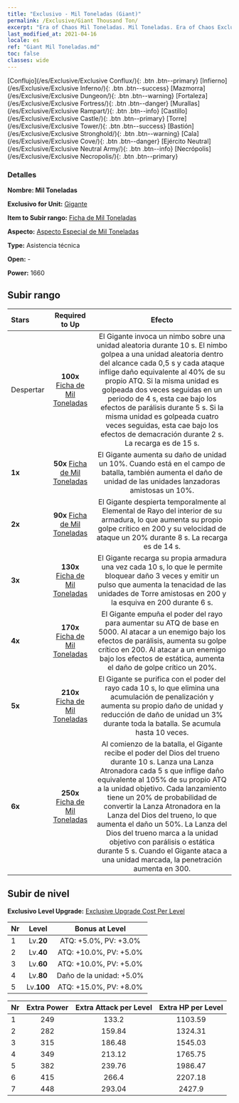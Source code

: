 ```yaml
---
title: "Exclusivo - Mil Toneladas (Giant)"
permalink: /Exclusive/Giant Thousand Ton/
excerpt: "Era of Chaos Mil Toneladas. Mil Toneladas. Era of Chaos Exclusivo Mil Toneladas. Gigante Exclusivo."
last_modified_at: 2021-04-16
locale: es
ref: "Giant Mil Toneladas.md"
toc: false
classes: wide
---
```

 [Conflujo](/es/Exclusive/Exclusive Conflux/){: .btn .btn--primary} [Infierno](/es/Exclusive/Exclusive Inferno/){: .btn .btn--success} [Mazmorra](/es/Exclusive/Exclusive Dungeon/){: .btn .btn--warning} [Fortaleza](/es/Exclusive/Exclusive Fortress/){: .btn .btn--danger} [Murallas](/es/Exclusive/Exclusive Rampart/){: .btn .btn--info} [Castillo](/es/Exclusive/Exclusive Castle/){: .btn .btn--primary} [Torre](/es/Exclusive/Exclusive Tower/){: .btn .btn--success} [Bastión](/es/Exclusive/Exclusive Stronghold/){: .btn .btn--warning} [Cala](/es/Exclusive/Exclusive Cove/){: .btn .btn--danger} [Ejército Neutral](/es/Exclusive/Exclusive Neutral Army/){: .btn .btn--info} [Necrópolis](/es/Exclusive/Exclusive Necropolis/){: .btn .btn--primary} 

### Detalles
 **Nombre: Mil Toneladas** 

 **Exclusivo for Unit:** [Gigante](/es/units/Giant/) 

 **Item to Subir rango:** [Ficha de Mil Toneladas](/es/Items/con_988/)

 **Aspecto:** [Aspecto Especial de Mil Toneladas](/es/Items/con_656/)

 **Type:** Asistencia técnica

 **Open:** -

 **Power:** 1660

## Subir rango

  |     Stars    |  Required to Up | Efecto |
  |:-------------|:---------------:|:---------------:|
  |  Despertar  | **100x** [Ficha de Mil Toneladas](/es/Items/con_988/) | El Gigante invoca un nimbo sobre una unidad aleatoria durante 10 s. El nimbo golpea a una unidad aleatoria dentro del alcance cada 0,5 s y cada ataque inflige daño equivalente al 40% de su propio ATQ. Si la misma unidad es golpeada dos veces seguidas en un periodo de 4 s, esta cae bajo los efectos de parálisis durante 5 s. Si la misma unidad es golpeada cuatro veces seguidas, esta cae bajo los efectos de demacración durante 2 s. La recarga es de 15 s. |
  | **1x** <i class="fas fa-star"/> | **50x** [Ficha de Mil Toneladas](/es/Items/con_988/) | El Gigante aumenta su daño de unidad un 10%. Cuando está en el campo de batalla, también aumenta el daño de unidad de las unidades lanzadoras amistosas un 10%. |
  | **2x** <i class="fas fa-star"/> | **90x** [Ficha de Mil Toneladas](/es/Items/con_988/) | El Gigante despierta temporalmente al Elemental de Rayo del interior de su armadura, lo que aumenta su propio golpe crítico en 200 y su velocidad de ataque un 20% durante 8 s. La recarga es de 14 s. |
  | **3x** <i class="fas fa-star"/> | **130x** [Ficha de Mil Toneladas](/es/Items/con_988/) | El Gigante recarga su propia armadura una vez cada 10 s, lo que le permite bloquear daño 3 veces y emitir un pulso que aumenta la tenacidad de las unidades de Torre amistosas en 200 y la esquiva en 200 durante 6 s. |
  | **4x** <i class="fas fa-star"/> | **170x** [Ficha de Mil Toneladas](/es/Items/con_988/) | El Gigante empuña el poder del rayo para aumentar su ATQ de base en 5000. Al atacar a un enemigo bajo los efectos de parálisis, aumenta su golpe crítico en 200. Al atacar a un enemigo bajo los efectos de estática, aumenta el daño de golpe crítico un 20%. |
  | **5x** <i class="fas fa-star"/> | **210x** [Ficha de Mil Toneladas](/es/Items/con_988/) | El Gigante se purifica con el poder del rayo cada 10 s, lo que elimina una acumulación de penalización y aumenta su propio daño de unidad y reducción de daño de unidad un 3% durante toda la batalla. Se acumula hasta 10 veces. |
  | **6x** <i class="fas fa-star"/> | **250x** [Ficha de Mil Toneladas](/es/Items/con_988/) | Al comienzo de la batalla, el Gigante recibe el poder del Dios del trueno durante 10 s. Lanza una Lanza Atronadora cada 5 s que inflige daño equivalente al 105% de su propio ATQ a la unidad objetivo. Cada lanzamiento tiene un 20% de probabilidad de convertir la Lanza Atronadora en la Lanza del Dios del trueno, lo que aumenta el daño un 50%. La Lanza del Dios del trueno marca a la unidad objetivo con parálisis o estática durante 5 s. Cuando el Gigante ataca a una unidad marcada, la penetración aumenta en 300. |


## Subir de nivel
 **Exclusivo Level Upgrade:** [Exclusive Upgrade Cost Per Level](/Exclusive/ExclusiveUpgradeCostPerLevel/)

  |  Nr  |   Level  | Bonus at Level |
  |:-----|:--------:|:--------------:|
  | 1 | Lv.**20** | ATQ: +5.0%, PV: +3.0% |
  | 2 | Lv.**40** | ATQ: +10.0%, PV: +5.0% |
  | 3 | Lv.**60** | ATQ: +10.0%, PV: +5.0% |
  | 4 | Lv.**80** | Daño de la unidad: +5.0% |
  | 5 | Lv.**100** | ATQ: +15.0%, PV: +8.0% |


  |  Nr  |  Extra Power | Extra Attack per Level | Extra HP per Level |
  |:-----|:--------:|:--------:|:--------:|
  | 1 | 249 | 133.2 | 1103.59 |
  | 2 | 282 | 159.84 | 1324.31 |
  | 3 | 315 | 186.48 | 1545.03 |
  | 4 | 349 | 213.12 | 1765.75 |
  | 5 | 382 | 239.76 | 1986.47 |
  | 6 | 415 | 266.4 | 2207.18 |
  | 7 | 448 | 293.04 | 2427.9 |


